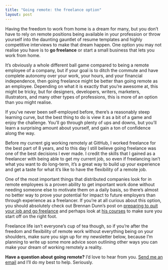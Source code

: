 ```yaml
---
title: "Going remote: the freelance option"
layout: post
---
```


Having the freedom to work from home is a dream for many, but you don’t have to rely on remote positions being available in your profession or throw yourself into the daunting gauntlet of resume templates and highly competitive interviews to make that dream happen. One option you may not realise you have is to **go freelance** or start a small business that lets you work from home.

It’s obviously a whole different ball game compared to being a remote employee of a company, but if your goal is to ditch the commute and have complete autonomy over your work, your hours, and your financial independence, then going freelance might be better than going remote as an employee. Depending on what it is exactly that you’re awesome at, this might be tricky, but for designers, developers, writers, marketers, illustrators, and many other types of professions, this is more of an option than you might realise.

If you’ve never been self-employed before, there’s a reasonably steep learning curve, but the best thing to do is view it as a bit of a game and enjoy the challenge. You’ll go through plenty of ups and downs, but you’ll learn a surprising amount about yourself, and gain a ton of confidence along the way.

Before my current gig working remotely at GitHub, I worked freelance for the best part of 8 years, and to this day I still believe going freelance was one of the best decisions I ever made. I credit the skills that I gained as a freelancer with being able to get my current job, so even if freelancing isn’t what you want to do long-term, it’s a great way to build up your experience and get a taste for what it’s like to have the flexibility of a remote job.

One of the most important things that distributed companies look for in remote employees is a proven ability to get important work done without needing someone else to motivate them on a daily basis, so there’s almost no better way to prove your potential for impact to future employers than through experience as a freelancer. If you’re at all curious about this option, you should absolutely check out Brennan Dunn’s post on [preparing to quit your job and go freelance](http://doubleyourfreelancing.com/quit-your-job/) and perhaps look at [his courses](http://doubleyourfreelancing.com/courses/) to make sure you start off on the right foot.

Freelance life isn’t everyone’s cup of tea though, so if you’re after the freedom and flexibility of remote work without everything being on your shoulders, make sure you sign up for my newsletter below, because I’m planning to write up some more advice soon outlining other ways you can make your dream of working remotely a reality.

**Have a question about going remote?** I’d love to hear from you. [Send me an email](mailto:coby@cobychapple.com) and I’ll do my best to help. Seriously.
